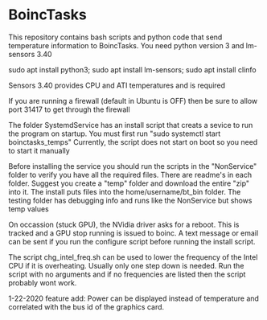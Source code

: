 # BoincTasks
This repository contains bash scripts and python code that send temperature
information to BoincTasks.  You need python version 3 and lm-sensors 3.40

sudo apt install python3; sudo apt install lm-sensors; sudo apt install clinfo

Sensors 3.40 provides CPU and ATI temperatures and is required

If you are running a firewall (default in Ubuntu is OFF) then be sure to allow 
port 31417 to get through the firewall

The folder SystemdService has an install script that creats a sevice to run
the program on startup.  You must first run  "sudo systemctl start boinctasks_temps"
Currently, the script does not start on boot so you need to start it manually

Before installing the service you should run the scripts in the "NonService" 
folder to verify you have all the required files.  There are readme's in each folder.
Suggest you create a "temp" folder and download the entire "zip" into it.  The install
puts files into the home/username/bt_bin folder.  The testing folder has debugging info
and runs like the NonService but shows temp values

On occassion (stuck GPU), the NVidia driver asks for a reboot.  This is tracked and
a GPU stop running is issued to boinc.  A text message or email can be sent if you
run the configure script before running the install script.

The script chg_intel_freq.sh can be used to lower the frequency of the Intel CPU if it is
overheating. Usually only one step down is needed.  Run the script with no arguments
and if no frequencies are listed then the script probably wont work.

1-22-2020 feature add:  Power can be displayed instead of temperature and
correlated with the bus id of the graphics card.
